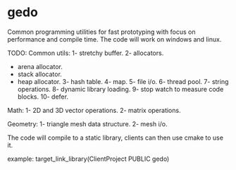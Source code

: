 # gedo
Common programming utilities for fast prototyping with focus on performance and compile time.
The code will work on windows and linux.

TODO:
Common utils:
1- stretchy buffer.
2- allocators.
  - arena allocator.
  - stack allocator.
  - heap allocator.
3- hash table.
4- map.
5- file i/o.
6- thread pool.
7- string operations.
8- dynamic library loading.
9- stop watch to measure code blocks.
10- defer.

Math:
1- 2D and 3D vector operations.
2- matrix operations.

Geometry:
1- triangle mesh data structure.
2- mesh i/o.

The code will compile to a static library, clients can then use cmake to use it.

example:
target_link_library(ClientProject PUBLIC gedo)
